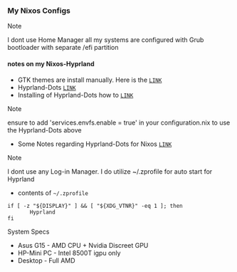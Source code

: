 ### My Nixos Configs

> [!NOTE]
> I dont use Home Manager
> all my systems are configured with Grub bootloader with separate /efi partition


#### notes on my Nixos-Hyprland
- GTK themes are install manually. Here is the [`LINK`](https://github.com/JaKooLit/GTK-themes-icons)
- Hyprland-Dots [`LINK`](https://github.com/JaKooLit/Hyprland-Dots)
- Installing of Hyprland-Dots how to [`LINK`](https://github.com/JaKooLit/Hyprland-Dots?tab=readme-ov-file#-copying--installation--update-instructions-)


> [!NOTE]
> ensure to add 'services.envfs.enable = true' in your configuration.nix to use the Hyprland-Dots above 

- Some Notes regarding Hyprland-Dots for Nixos [`LINK`](https://github.com/JaKooLit/Hyprland-Dots?tab=readme-ov-file#-copying--installation--update-instructions-)

> [!NOTE]
> I dont use any Log-in Manager. I do utilize ~/.zprofile for auto start for Hyprland
- contents of `~/.zprofile`

```
if [ -z "${DISPLAY}" ] && [ "${XDG_VTNR}" -eq 1 ]; then
       Hyprland 
fi
```


System Specs
- Asus G15 - AMD CPU + Nvidia Discreet GPU
- HP-Mini PC - Intel 8500T igpu only
- Desktop - Full AMD
